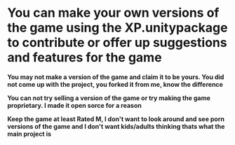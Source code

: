 # You can make your own versions of the game using the XP.unitypackage to contribute or offer up suggestions and features for the game

**You may not make a version of the game and claim it to be yours. You did not come up with the project, you forked it from me, know the difference**

**You can not try selling a version of the game or try making the game proprietary. I made it open sorce for a reason**

**Keep the game at least Rated M, I don't want to look around and see porn versions of the game and I don't want kids/adults thinking thats what the main project is**
